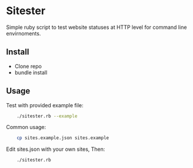 # Sitester

Simple ruby script to test website statuses at HTTP level for command line envirnoments.

## Install

- Clone repo 
- bundle install

## Usage

Test with provided example file:

```bash
    ./sitester.rb --example
```

Common usage:

```bash
    cp sites.example.json sites.example
```

Edit sites.json with your own sites, Then:

```bash
    ./sitester.rb
```
